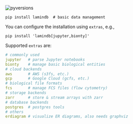 ![pyversions](https://img.shields.io/pypi/pyversions/lamindb)

```shell
pip install lamindb  # basic data management
```

You can configure the installation using `extras`, e.g.,

```shell
pip install 'lamindb[jupyter,bionty]'
```

Supported `extras` are:

```yaml
# commonly used
jupyter   # parse Jupyter notebooks
bionty    # manage basic biological entities
# cloud backends
aws       # AWS (s3fs, etc.)
gcp       # Google Cloud (gcfs, etc.)
# biological file formats
fcs       # manage FCS files (flow cytometry)
# storage backends
zarr      # store & stream arrays with zarr
# database backends
postgres  # postgres tools
# others
erdiagram # visualize ER diagrams, also needs graphviz
```
